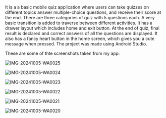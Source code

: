 It is a a basic mobile quiz application where users can take quizzes on different topics answer multiple-choice questions, and receive their score at the end.
There are three categories of quiz with 5 questions each.
A very basic transition is added to traverse between different activities.
It has a drawer layout which includes home and exit button.
At the end of quiz, final result is declared and correct answers of all the questions are displayed.
It also has a fancy heart button in the home screen, which gives you a cute message when pressed.
The project was made using Android Studio.

These are some of thte screenshots taken from my app:








![IMG-20241005-WA0025](https://github.com/user-attachments/assets/50ad357b-757c-4663-af8c-e2155e3ddfe9)



![IMG-20241005-WA0024](https://github.com/user-attachments/assets/9eb87ac7-9cd4-4e12-a0a7-e10ddef6161f)



![IMG-20241005-WA0023](https://github.com/user-attachments/assets/2c1dba08-842d-49bf-beb1-bcbe557e0cf0)



![IMG-20241005-WA0022](https://github.com/user-attachments/assets/63f1f42d-ed0c-46b0-a267-466635eb6423)



![IMG-20241005-WA0021](https://github.com/user-attachments/assets/1dd2b4bf-6307-4a0c-b4c1-6b5b966a7e79)



![IMG-20241005-WA0020](https://github.com/user-attachments/assets/2b6b3dfe-a793-45dc-9942-e4245d36efd7)
